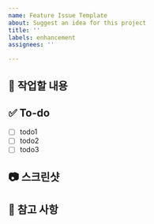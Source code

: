 ```yaml
---
name: Feature Issue Template
about: Suggest an idea for this project
title: ''
labels: enhancement
assignees: ''

---
```


## 📝 작업할 내용
<!-- 구현할 기능에 대해 간단하게 설명해주세요. -->

## ✅ To-do
<!-- 해야 할 일들을 적어주세요. -->
- [ ] todo1
- [ ] todo2
- [ ] todo3

## 📷 스크린샷
<!-- 작업한 결과물 스크린샷이 필요하다면 첨부해주세요. -->

## 🔎 참고 사항
<!-- 참고할 사항이 있으면 적어주세요. -->
